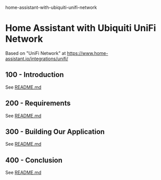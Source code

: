 home-assistant-with-ubiquiti-unifi-network
# Home Assistant with Ubiquiti UniFi Network

Based on "UniFi Network" at https://www.home-assistant.io/integrations/unifi/

## 100 - Introduction

See [README.md](./100/README.md)

## 200 - Requirements

See [README.md](./200/README.md)

## 300 - Building Our Application

See [README.md](./300/README.md)

## 400 - Conclusion

See [README.md](./400/README.md)
